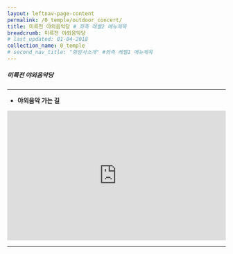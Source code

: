 ```yaml
---
layout: leftnav-page-content
permalink: /0_temple/outdoor_concert/
title: 미륵전 야외음악당 # 좌측 레벨2 메뉴제목
breadcrumb: 미륵전 야외음악당 
# last_updated: 01-04-2018 
collection_name: 0_temple
# second_nav_title: "화암사소개" #좌측 레벨1 메뉴제목
---
```


##### **미륵전 야외음악당**

---

* **야외음악 가는 길**
<iframe width="100%"
        height="300"
        src="https://youtube.com/embed/6Qj1Mk6YbmE?t=15"
        frameborder="0"
        allow="autoplay; encrypted-media"
        allowfullscreen></iframe>
        
----
